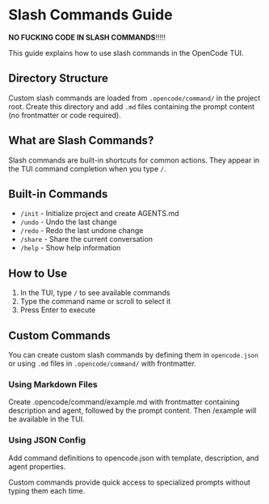 # Slash Commands Guide

**NO FUCKING CODE IN SLASH COMMANDS**!!!!!

This guide explains how to use slash commands in the OpenCode TUI.

## Directory Structure

Custom slash commands are loaded from `.opencode/command/` in the project root. Create this directory and add `.md` files containing the prompt content (no frontmatter or code required).

## What are Slash Commands?

Slash commands are built-in shortcuts for common actions. They appear in the TUI command completion when you type `/`.

## Built-in Commands

- `/init` - Initialize project and create AGENTS.md
- `/undo` - Undo the last change
- `/redo` - Redo the last undone change
- `/share` - Share the current conversation
- `/help` - Show help information

## How to Use

1. In the TUI, type `/` to see available commands
2. Type the command name or scroll to select it
3. Press Enter to execute

## Custom Commands

You can create custom slash commands by defining them in `opencode.json` or using `.md` files in `.opencode/command/` with frontmatter.

### Using Markdown Files

Create .opencode/command/example.md with frontmatter containing description and agent, followed by the prompt content. Then /example will be available in the TUI.

### Using JSON Config

Add command definitions to opencode.json with template, description, and agent properties.

Custom commands provide quick access to specialized prompts without typing them each time.
